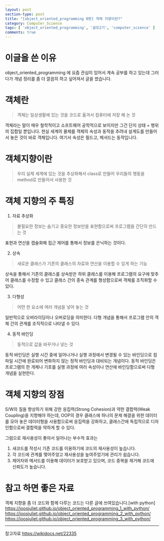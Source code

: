 ```yaml
---
layout: post
section-type: post
title: "[object_oriented_programming 0편] 객체 지향이란?"
category: Computer_Science
tags: [ 'object_oriented_programming', '글또2기', 'computer_science' ]
comments: true
---
```


# 이글을 쓴 이유
object_oriented_programming 에 요즘 관심이 있어서 계속 공부를 하고 있는데 그러다가 개념 정리를 좀 더 깔끔히 하고 싶어져서 글을 썼습니다.


# 객체란

> 객체는 일상생활에 있는 것을 코드로 옮겨서 컴퓨터에 저장 해 논 것

객체라는 말이 매우 철학적이고 소프트웨어 공학적으로 보이지만 그건 단지 상태 + 행위의 집합일 뿐입니다.
현실 세계의 물체를 객체의 속성과 동작을 추려내 설계도를 만들어서 놓은 것이 바로 객체입니다.
여기서 속성은 필드고, 메서드는 동작입니다.

# 객체지향이란

> 우리 실제 세계에 있는 것을 추상화해서 class로 만들어 우리들의 행동을 method로 만들어서 사용한 것

# 객체 지향의 주 특징

1. 자료 추상화
>불필요한 정보는 숨기고 중요한 정보만을 표현함으로써 프로그램을 간단히 만드는 것

표현과 연산을 캡슐화해 접근 제어를 통해서 정보를 은닉하는 것이다.

2. 상속
> 새로운 클래스가 기존의 클래스의 자료와 연산을 이용할 수 있게 하는 기능

상속을 통해서 기존의 클래스를 상속받은 하위 클래스를 이용해 프로그램의 요구에 맞추어 클래스를 수정할 수 있고 클래스 간의 종속 관계를 형성함으로써 객체를 조직화할 수 있다.

3. 다형성
> 어떤 한 요소에 여러 개념을 넣어 놓는 것

일반적으로 오버라이딩이나 오버로딩을 의미한다. 다형 개념을 통해서 프로그램 안의 객체 간의 관계를 조직적으로 나타낼 수 있다.

4. 동적 바인딩
> 동적으로 값을 바꾸거나 넣는 것

동적 바인딩은 실행 시간 중에 일어나거나 실행 과정에서 변경될 수 있는 바인딩으로 컴파일 시간에 완료되어 변화하지 않는 정적 바인딩과 대비되는 개념이다. 동적 바인딩은 프로그램의 한 개체나 기호를 실행 과정에 여러 속성이나 연산에 바인딩함으로써 다형 개념을 실현한다.


# 객체 지향의 장점

S/W의 질을 향상하기 위해 강한 응집력(Strong Cohesion)과 약한 결합력(Weak Coupling)을 지향해야 하는데, OOP의 경우 클래스에 하나의 문제 해결을 위한 데이터를 모아 놓은 데이터형을 사용함으로써 응집력을 강화하고, 클래스간에 독립적으로 디자인함으로써 결합력을 약하게 할 수 있다.

그럼으로 재사용성이 좋아서 일어나는 부수적 효과는

1. 새코드를 작성시 기존 코드를 이용하기에 코드의 재사용성이 높습니다.
2. 각 코드에 관계를 맺어주었고 재사용성을 높여주었기에 관리가 쉽습니다.
3. 제어자와 메서드를 이용해 데이터가 보호받고 있으며, 코드 중복을 제거해 코드에 신뢰도가 높습니다.


# 참고 하면 좋은 자료

객체 지향을 좀 더 코드와 함께 다루는 코드는 다른 글에 쓰여있습니다.[with python]
https://joosjuliet.github.io/object_oriented_programming_1_with_python/
https://joosjuliet.github.io/object_oriented_programming_2_with_python/
https://joosjuliet.github.io/object_oriented_programming_3_with_python/


---

참고자료
https://wikidocs.net/22335
